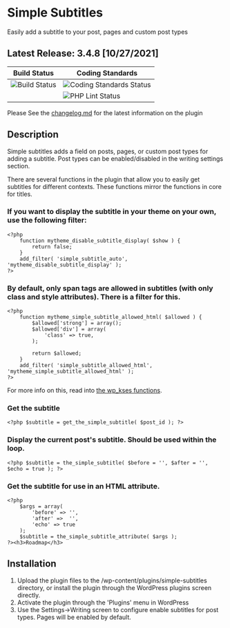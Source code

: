 # Simple Subtitles #

Easily add a subtitle to your post, pages and custom post types

## Latest Release: 3.4.8 [10/27/2021]

| Build Status                                                                                    | Coding Standards                                                                                         |
|-------------------------------------------------------------------------------------------------|----------------------------------------------------------------------------------------------------------|
| ![Build Status](https://github.com/linchpin/simple-subtitles/actions/workflows/release.yml/badge.svg) | ![Coding Standards Status](https://github.com/linchpin/simple-subtitles/actions/workflows/phpcs.yml/badge.svg) |
|                                                                                                 | ![PHP Lint Status](https://github.com/linchpin/simple-subtitles/actions/workflows/phpcbf.yml/badge.svg)        |

Please See the [changelog.md](changelog.md) for the latest information on the plugin

## Description ##

Simple subtitles adds a field on posts, pages, or custom post types for adding a subtitle. Post types can be enabled/disabled in the writing settings section.

There are several functions in the plugin that allow you to easily get subtitles for different contexts. These functions mirror the functions in core for titles.

### If you want to display the subtitle in your theme on your own, use the following filter: ###

	<?php
	    function mytheme_disable_subtitle_display( $show ) {
	        return false;
	    }
	    add_filter( 'simple_subtitle_auto', 'mytheme_disable_subtitle_display' );
	?>

### By default, only span tags are allowed in subtitles (with only class and style attributes). There is a filter for this. ###

	<?php
	    function mytheme_simple_subtitle_allowed_html( $allowed ) {
	        $allowed['strong'] = array();
	        $allowed['div'] = array(
	            'class' => true,
	        );

	        return $allowed;
	    }
	    add_filter( 'simple_subtitle_allowed_html', 'mytheme_simple_subtitle_allowed_html' );
	?>

For more info on this, read into [the wp_kses functions](https://codex.wordpress.org/Function_Reference/wp_kses).

### Get the subtitle ###

	<?php $subtitle = get_the_simple_subtitle( $post_id ); ?>

### Display the current post's subtitle. Should be used within the loop. ###

	<?php $subtitle = the_simple_subtitle( $before = '', $after = '', $echo = true ); ?>

### Get the subtitle for use in an HTML attribute. ###

	<?php
	    $args = array(
	        'before' => '',
	        'after' =>  '',
	        'echo' => true
	    );
	    $subtitle = the_simple_subtitle_attribute( $args );
	?><h3>Roadmap</h3>


## Installation ##

1. Upload the plugin files to the /wp-content/plugins/simple-subtitles directory, or install the plugin through the WordPress plugins screen directly.
2. Activate the plugin through the 'Plugins' menu in WordPress
3. Use the Settings->Writing screen to configure enable subtitles for post types. Pages will be enabled by default.